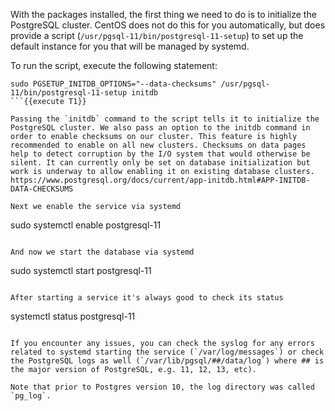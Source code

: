 With the packages installed, the first thing we need to do is to initialize the PostgreSQL cluster. CentOS does not do this for you automatically, but does provide a script (`/usr/pgsql-11/bin/postgresql-11-setup`) to set up the default instance for you that will be managed by systemd.

To run the script, execute the following statement:
```
sudo PGSETUP_INITDB_OPTIONS="--data-checksums" /usr/pgsql-11/bin/postgresql-11-setup initdb
```{{execute T1}}

Passing the `initdb` command to the script tells it to initialize the PostgreSQL cluster. We also pass an option to the initdb command in order to enable checksums on our cluster. This feature is highly recommended to enable on all new clusters. Checksums on data pages help to detect corruption by the I/O system that would otherwise be silent. It can currently only be set on database initialization but work is underway to allow enabling it on existing database clusters. https://www.postgresql.org/docs/current/app-initdb.html#APP-INITDB-DATA-CHECKSUMS

Next we enable the service via systemd
```
sudo systemctl enable postgresql-11
```{{execute T1}}

And now we start the database via systemd
```
sudo systemctl start postgresql-11
```{{execute T1}}

After starting a service it's always good to check its status
```
systemctl status postgresql-11
```{{execute T1}}

If you encounter any issues, you can check the syslog for any errors related to systemd starting the service (`/var/log/messages`) or check the PostgreSQL logs as well (`/var/lib/pgsql/##/data/log`) where ## is the major version of PostgreSQL, e.g. 11, 12, 13, etc).

Note that prior to Postgres version 10, the log directory was called `pg_log`.
